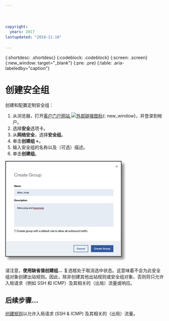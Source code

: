 ```yaml
---



copyright:
  years: 2017
lastupdated: "2018-11-10"

---
```


{:shortdesc: .shortdesc}
{:codeblock: .codeblock}
{:screen: .screen}
{:new_window: target="_blank"}
{:pre: .pre}
{:table: .aria-labeledby="caption"}

# 创建安全组
创建和配置定制安全组：

1. 从浏览器，打开[客户门户网站 ![外部链接图标](../../icons/launch-glyph.svg "外部链接图标")](https://control.softlayer.com/){: new_window}，并登录到帐户。
2.	选择**安全**选项卡。
3. 从**网络安全**，选择**安全组**。
4.	单击**创建组 +**。
5.	输入安全组的名称以及（可选）描述。
6. 单击**创建组**。

![创建安全组](./images/create_sg.jpg)

请注意，**使用缺省值创建组…** 复选框处于取消选中状态。这意味着不会为此安全组对象创建出站规则。因此，除非创建其他出站规则或安全组对象，否则将只允许入局请求（例如 SSH 和 ICMP）及其相关的（出局）流量或响应。

## 后续步骤...
[创建规则](csg_rule.html)以允许入局请求 (SSH & ICMP) 及其相关的（出局）流量。  
